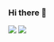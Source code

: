 ### Hi there 👋
<img src="https://github-readme-stats.vercel.app/api?username=aman-rkl&show_icons=true&count_private=true&theme=radical ">
<img  src="https://github-readme-stats.vercel.app/api/top-langs/?username=aman-rkl&theme=dark&hide_langs_below=1" />
<!--<img src="https://visitor-badge.glitch.me/badge?page_id=aman-rkl.visitor-badge"/> 
-->
<!--
**Aman-rkl/Aman-rkl** is a ✨ _special_ ✨ repository because its `README.md` (this file) appears on your GitHub profile.

Here are some ideas to get you started:

- 🔭 I’m currently working on ...
- 🌱 I’m currently learning ...
- 👯 I’m looking to collaborate on ...
- 🤔 I’m looking for help with ...
- 💬 Ask me about ...
- 📫 How to reach me: ...
- 😄 Pronouns: ...
- ⚡ Fun fact: ...
-->
